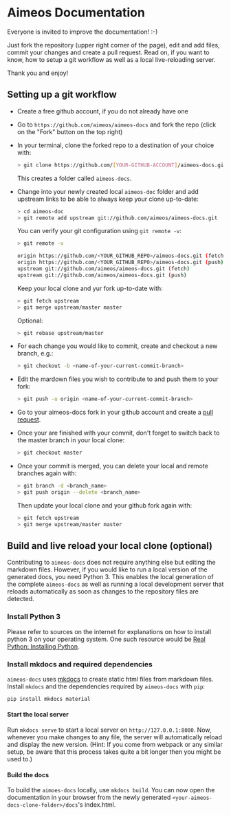 # Aimeos Documentation

Everyone is invited to improve the documentation! :-)

Just fork the repository (upper right corner of the page), edit and add files, commit your changes and create
a pull request. Read on, if you want to know, how to setup a git workflow as well as a local live-reloading
server.

Thank you and enjoy!

## Setting up a git workflow

- Create a free github account, if you do not already have one
- Go to `https://github.com/aimeos/aimeos-docs` and fork the repo (click on the "Fork" button on the top right)
- In your terminal, clone the forked repo to a destination of your choice with:

  ```bash
  > git clone https://github.com/[YOUR-GITHUB-ACCOUNT]/aimeos-docs.git
  ```

  This creates a folder called `aimeos-docs`.

- Change into your newly created local `aimeos-doc` folder and add upstream links to be able to always keep your  clone up-to-date:

  ```bash
  > cd aimeos-doc
  > git remote add upstream git://github.com/aimeos/aimeos-docs.git
  ```

  You can verify your git configuration using `git remote -v`:

  ```bash
  > git remote -v

  origin https://github.com/<YOUR_GITHUB_REPO>/aimeos-docs.git (fetch)
  origin https://github.com/<YOUR_GITHUB_REPO>/aimeos-docs.git (push)
  upstream git://github.com/aimeos/aimeos-docs.git (fetch)
  upstream git://github.com/aimeos/aimeos-docs.git (push)
  ```

  Keep your local clone and yur fork up-to-date with:

  ```bash
  > git fetch upstream
  > git merge upstream/master master
  ```

  Optional:

  ```bash
  > git rebase upstream/master
  ```

- For each change you would like to commit, create and checkout a new branch, e.g.:

  ```bash
  > git checkout -b <name-of-your-current-commit-branch>
  ```

- Edit the mardown files you wish to contribute to and push them to your fork:

  ```bash
  > git push -u origin <name-of-your-current-commit-branch>
  ```

- Go to your aimeos-docs fork in your github account and create a [pull request](https://docs.github.com/en/github/collaborating-with-issues-and-pull-requests/creating-a-pull-request ).

- Once your are finished with your commit, don't forget to switch back to the master branch in your local clone:

  ``` BASH
  > git checkout master
  ```

- Once your commit is merged, you can delete your local and remote branches again with:

  ```bash
  > git branch -d <branch_name>
  > git push origin --delete <branch_name>
  ```

  Then update your local clone and your github fork again with:

  ```bash
  > git fetch upstream
  > git merge upstream/master master
  ```

## Build and live reload your local clone (optional)

Contributing to `aimeos-docs` does not require anything else but editing the markdown
files. However, if you would like to run a local version of the generated docs, you
need Python 3. This enables the local generation of the complete `aimeos-docs` as well
as running a local development server that reloads automatically as soon as changes
to the repository files are detected.

### Install Python 3

Please refer to sources on the internet for explanations on how to install python 3 on
your operating system. One such resource would be [Real Python: Installing Python](https://realpython.com/installing-python/).

### Install mkdocs and required dependencies

`aimeos-docs` uses [mkdocs](https://www.mkdocs.org/) to create static html files from
markdown files. Install `mkdocs` and the dependencies required by `aimeos-docs` with `pip`:

```bash
pip install mkdocs material
```

#### Start the local server

Run `mkdocs serve` to start a local server on `http://127.0.0.1:8000`. Now, whenever
you make changes to any file, the server will automatically reload and display the new
version. (Hint: If you come from webpack or any similar setup, be aware that this process
takes quite a bit longer then you might be used to.)

#### Build the docs

To build the `aimoes-docs` locally, use `mkdocs build`. You can now open the documentation
in your browser from the newly generated `<your-aimeos-docs-clone-folder>/docs`'s index.html.
